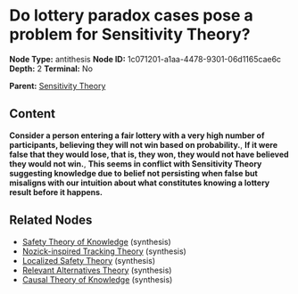# Do lottery paradox cases pose a problem for Sensitivity Theory?

**Node Type:** antithesis
**Node ID:** 1c071201-a1aa-4478-9301-06d1165cae6c
**Depth:** 2
**Terminal:** No

**Parent:** [Sensitivity Theory](sensitivity-theory.md)

## Content

**Consider a person entering a fair lottery with a very high number of participants, believing they will not win based on probability.**, **If it were false that they would lose, that is, they won, they would not have believed they would not win.**, **This seems in conflict with Sensitivity Theory suggesting knowledge due to belief not persisting when false but misaligns with our intuition about what constitutes knowing a lottery result before it happens.**

## Related Nodes

- [Safety Theory of Knowledge](safety-theory-of-knowledge.md) (synthesis)
- [Nozick-inspired Tracking Theory](nozick-inspired-tracking-theory.md) (synthesis)
- [Localized Safety Theory](localized-safety-theory.md) (synthesis)
- [Relevant Alternatives Theory](relevant-alternatives-theory.md) (synthesis)
- [Causal Theory of Knowledge](causal-theory-of-knowledge.md) (synthesis)
